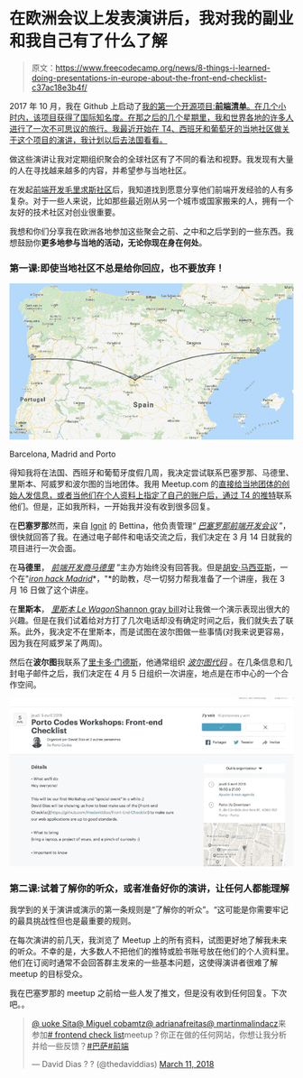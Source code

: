 # 在欧洲会议上发表演讲后，我对我的副业和我自己有了什么了解

> 原文：<https://www.freecodecamp.org/news/8-things-i-learned-doing-presentations-in-europe-about-the-front-end-checklist-c37ac18e3b4f/>

2017 年 10 月，我在 Github 上启动了[我的第一个开源项目:**前端清单**。在几个小时内，该项目获得了国际知名度。在那之后的几个星期里，我和世界各地的许多人进行了一次不可思议的旅行。我最近开始在 T4、西班牙和葡萄牙的当地社区做关于这个项目的演讲，我计划以后去法国看看。](https://medium.freecodecamp.org/how-my-first-project-won-6000-stars-on-github-in-5-days-6340ec99829e?source=user_profile---------5----------------)

做这些演讲让我对定期组织聚会的全球社区有了不同的看法和视野。我发现有大量的人在寻找越来越多的内容，并希望参与当地社区。

在发起[前端开发毛里求斯社区](https://www.facebook.com/groups/frontenddevmauritius)后，我知道找到愿意分享他们前端开发经验的人有多复杂。对于一些人来说，比如那些最近刚从另一个城市或国家搬来的人，拥有一个友好的技术社区对创业很重要。

我想和你们分享我在欧洲各地参加这些聚会之前、之中和之后学到的一些东西。我想鼓励你**更多地参与当地的活动，无论你现在身在何处**。

### 第一课:即使当地社区不总是给你回应，也不要放弃！

![1*cg-2gwopQF52WNNGTYngKQ](img/dec6c6ddd0b1df53082b9d634fb40d5a.png)

Barcelona, Madrid and Porto

得知我将在法国、西班牙和葡萄牙度假几周，我决定尝试联系巴塞罗那、马德里、里斯本、阿威罗和波尔图的当地团体。我用 Meetup.com 的[直接给当地团体的创始人发信息，或者当他们在个人资料上指定了自己的账户后，通过 T4 的推特](https://www.meetup.com/)联系他们。但是，正如我所料，一开始我并没有收到很多回复。

在**巴塞罗那**然而，来自 [Ignit](https://itnig.net/) 的 Bettina，他负责管理“ [*巴塞罗那前端开发会议*](https://www.meetup.com/fr-FR/Barcelona-Front-End-Development-Meetup/) ”，很快就回答了我。在通过电子邮件和电话交流之后，我们决定在 3 月 14 日就我的项目进行一次会面。

在**马德里**， [*前端开发商马德里*](https://www.meetup.com/fr-FR/Front-end-Developers-Madrid) ”主办方始终没有回答我。但是[胡安·马西亚斯](https://twitter.com/SoyJuanMacias)，一个在"[*iron hack Madrid*](https://www.ironhack.com/en/locations/madrid)*，"*的助教，尽一切努力帮我准备了一个讲座，我在 3 月 16 日做了这个讲座。

在**里斯本**， [*里斯本 Le Wagon*](https://www.meetup.com/fr-FR/Le-Wagon-Lisbon-Coding-Station/)[Shannon gray bill](https://twitter.com/lewagonlisbon)对让我做一个演示表现出很大的兴趣。但是在我们试着给对方打了几次电话却没有确定时间之后，我们就失去了联系。此外，我决定不在里斯本，而是试图在波尔图做一些事情(对我来说更容易，因为我在阿威罗呆了两周)。

然后在**波尔图**我联系了[里卡多·门德斯](https://twitter.com/locks)，他通常组织 [*波尔图代码*](https://www.meetup.com/fr-FR/portocodes/events/247984077/) 。在几条信息和几封电子邮件之后，我们决定在 4 月 5 日组织一次讲座，地点是在市中心的一个合作空间。

![1*xbNqH_KUUJc9OM0OXO2vkQ](img/402f19045d9faa4efcbf014c0d8000c8.png)

### 第二课:试着了解你的听众，或者准备好你的演讲，让任何人都能理解

我学到的关于演讲或演示的第一条规则是“了解你的听众”。“这可能是你需要牢记的最具挑战性但也是最重要的规则。

在每次演讲的前几天，我浏览了 Meetup 上的所有资料，试图更好地了解我未来的听众。不幸的是，大多数人不把他们的推特或脸书账号放在他们的个人资料里。他们在订阅时通常不会回答群主发来的一些基本问题，这使得演讲者很难了解 meetup 的目标受众。

我在巴塞罗那的 meetup 之前给一些人发了推文，但是没有收到任何回复。下次吧。。

> [@ uoke Sita](https://twitter.com/uokesita?ref_src=twsrc%5Etfw)[@ Miguel cobamtz](https://twitter.com/MiguelCobaMtz?ref_src=twsrc%5Etfw)[@ adrianafreitas](https://twitter.com/adrianafreitas?ref_src=twsrc%5Etfw)[@ martinmalindacz](https://twitter.com/martinmalindacz?ref_src=twsrc%5Etfw)来参加[# frontend check list](https://twitter.com/hashtag/FrontEndChecklist?src=hash&ref_src=twsrc%5Etfw)meetup？你正在做的任何网站，你想让我分析并给一些反馈？[#巴萨](https://twitter.com/hashtag/Barcelona?src=hash&ref_src=twsrc%5Etfw)[#前端](https://twitter.com/hashtag/FrontEnd?src=hash&ref_src=twsrc%5Etfw)
> 
> — David Dias ? ? (@thedaviddias) [March 11, 2018](https://twitter.com/thedaviddias/status/972860228457975808?ref_src=twsrc%5Etfw)